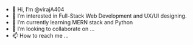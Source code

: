 - 👋 Hi, I’m @virajA404
- 👀 I’m interested in Full-Stack Web Development and UX/UI designing. 
- 🌱 I’m currently learning MERN stack and Python
- 💞️ I’m looking to collaborate on ...
- 📫 How to reach me ...

<!---
virajA404/virajA404 is a ✨ special ✨ repository because its `README.md` (this file) appears on your GitHub profile.
You can click the Preview link to take a look at your changes.
--->
